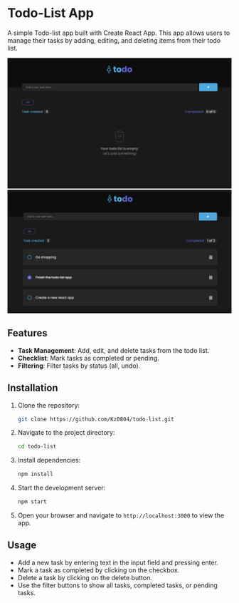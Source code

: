 # Todo-List App

A simple Todo-list app built with Create React App. This app allows users to manage their tasks by adding, editing, and deleting items from their todo list.

<img src='./public/Screenshot-empty-list.png' width=800>
<img src='./public/Screenshot-list-with-items.png' width=800>

## Features

- **Task Management**: Add, edit, and delete tasks from the todo list.
- **Checklist**: Mark tasks as completed or pending.
- **Filtering**: Filter tasks by status (all, undo).

## Installation

1. Clone the repository:

   ```bash
   git clone https://github.com/Kz0804/todo-list.git
   ```

2. Navigate to the project directory:

   ```bash
   cd todo-list
   ```

3. Install dependencies:

   ```bash
   npm install
   ```

4. Start the development server:

   ```bash
   npm start
   ```

5. Open your browser and navigate to `http://localhost:3000` to view the app.

## Usage

- Add a new task by entering text in the input field and pressing enter.
- Mark a task as completed by clicking on the checkbox.
- Delete a task by clicking on the delete button.
- Use the filter buttons to show all tasks, completed tasks, or pending tasks.
